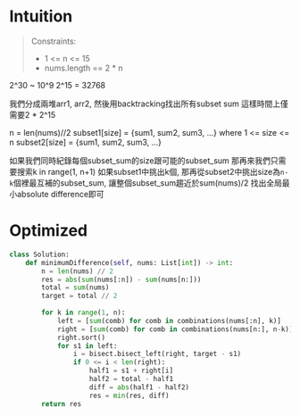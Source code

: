 # Intuition

> Constraints:
> - 1 <= n <= 15
> - nums.length == 2 * n

2^30 ~ 10^9
2^15 = 32768

我們分成兩堆arr1, arr2, 然後用backtracking找出所有subset sum
這樣時間上僅需要2 * 2^15

n = len(nums)//2
subset1[size] = {sum1, sum2, sum3, ...} where 1 <= size <= n
subset2[size] = {sum1, sum2, sum3, ...}

如果我們同時紀錄每個subset_sum的size跟可能的subset_sum
那再來我們只需要搜索k in range(1, n+1)
如果subset1中挑出k個, 那再從subset2中挑出size為`n-k`個裡最互補的subset_sum, 讓整個subset_sum趨近於sum(nums)/2
找出全局最小absolute difference即可

# Optimized

```py
class Solution:
    def minimumDifference(self, nums: List[int]) -> int:
        n = len(nums) // 2      
        res = abs(sum(nums[:n]) - sum(nums[n:]))
        total = sum(nums) 
        target = total // 2 
        
        for k in range(1, n):
            left = [sum(comb) for comb in combinations(nums[:n], k)]
            right = [sum(comb) for comb in combinations(nums[n:], n-k)]
            right.sort()
            for s1 in left:
                i = bisect.bisect_left(right, target - s1) 
                if 0 <= i < len(right):
                    half1 = s1 + right[i]
                    half2 = total - half1
                    diff = abs(half1 - half2)
                    res = min(res, diff) 
        return res
```